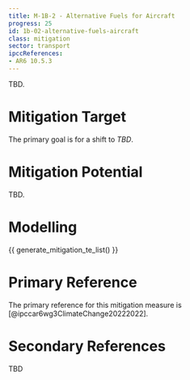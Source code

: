 ```yaml
---
title: M-1B-2 - Alternative Fuels for Aircraft
progress: 25
id: 1b-02-alternative-fuels-aircraft 
class: mitigation
sector: transport
ipccReferences: 
- AR6 10.5.3
---
```


TBD.

# Mitigation Target

The primary goal is for a shift to *TBD*.

# Mitigation Potential

TBD.

# Modelling

{{ generate_mitigation_te_list() }}


# Primary Reference

The primary reference for this mitigation measure is [@ipccar6wg3ClimateChange20222022].

# Secondary References

TBD

